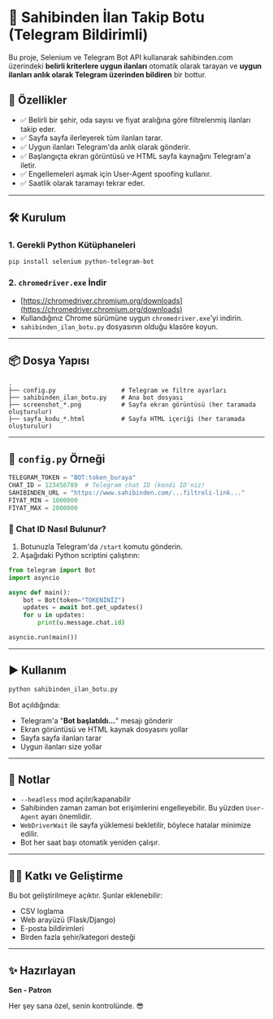
# 🤖 Sahibinden İlan Takip Botu (Telegram Bildirimli)

Bu proje, Selenium ve Telegram Bot API kullanarak sahibinden.com üzerindeki **belirli kriterlere uygun ilanları** otomatik olarak tarayan ve **uygun ilanları anlık olarak Telegram üzerinden bildiren** bir bottur.

## 🚀 Özellikler

- ✅ Belirli bir şehir, oda sayısı ve fiyat aralığına göre filtrelenmiş ilanları takip eder.
- ✅ Sayfa sayfa ilerleyerek tüm ilanları tarar.
- ✅ Uygun ilanları Telegram'da anlık olarak gönderir.
- ✅ Başlangıçta ekran görüntüsü ve HTML sayfa kaynağını Telegram'a iletir.
- ✅ Engellemeleri aşmak için User-Agent spoofing kullanır.
- ✅ Saatlik olarak taramayı tekrar eder.

---

## 🛠️ Kurulum

### 1. Gerekli Python Kütüphaneleri

```bash
pip install selenium python-telegram-bot
```

### 2. `chromedriver.exe` İndir

- [https://chromedriver.chromium.org/downloads](https://chromedriver.chromium.org/downloads)
- Kullandığınız Chrome sürümüne uygun `chromedriver.exe`'yi indirin.
- `sahibinden_ilan_botu.py` dosyasının olduğu klasöre koyun.

---

## 📦 Dosya Yapısı

```
.
├── config.py                  # Telegram ve filtre ayarları
├── sahibinden_ilan_botu.py    # Ana bot dosyası
├── screenshot_*.png           # Sayfa ekran görüntüsü (her taramada oluşturulur)
├── sayfa_kodu_*.html          # Sayfa HTML içeriği (her taramada oluşturulur)
```

---

## 📄 `config.py` Örneği

```python
TELEGRAM_TOKEN = "BOT:token_buraya"
CHAT_ID = 123456789  # Telegram chat ID (kendi ID'niz)
SAHIBINDEN_URL = "https://www.sahibinden.com/...filtreli-link..."
FİYAT_MIN = 1000000
FİYAT_MAX = 2000000
```

### 🔎 Chat ID Nasıl Bulunur?

1. Botunuzla Telegram'da `/start` komutu gönderin.
2. Aşağıdaki Python scriptini çalıştırın:

```python
from telegram import Bot
import asyncio

async def main():
    bot = Bot(token="TOKENİNİZ")
    updates = await bot.get_updates()
    for u in updates:
        print(u.message.chat.id)

asyncio.run(main())
```

---

## ▶️ Kullanım

```bash
python sahibinden_ilan_botu.py
```

Bot açıldığında:
- Telegram'a "**Bot başlatıldı...**" mesajı gönderir
- Ekran görüntüsü ve HTML kaynak dosyasını yollar
- Sayfa sayfa ilanları tarar
- Uygun ilanları size yollar

---

## 🧠 Notlar

- `--headless` mod açılır/kapanabilir
- Sahibinden zaman zaman bot erişimlerini engelleyebilir. Bu yüzden `User-Agent` ayarı önemlidir.
- `WebDriverWait` ile sayfa yüklemesi bekletilir, böylece hatalar minimize edilir.
- Bot her saat başı otomatik yeniden çalışır.

---

## 🧑‍💻 Katkı ve Geliştirme

Bu bot geliştirilmeye açıktır. Şunlar eklenebilir:
- CSV loglama
- Web arayüzü (Flask/Django)
- E-posta bildirimleri
- Birden fazla şehir/kategori desteği

---

## ✨ Hazırlayan

**Sen - Patron**

Her şey sana özel, senin kontrolünde. 😎
